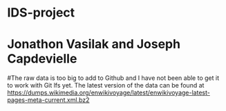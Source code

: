 # IDS-project
# Jonathon Vasilak and Joseph Capdevielle

#The raw data is too big to add to Github and I have not been able to get it to work with Git lfs yet. The latest version of the data can be found at https://dumps.wikimedia.org/enwikivoyage/latest/enwikivoyage-latest-pages-meta-current.xml.bz2
